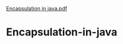 [Encapsulation in java.pdf](https://github.com/ms0208/Encapsulation-in-java/files/9263665/Encapsulation.in.java.pdf)
# Encapsulation-in-java
